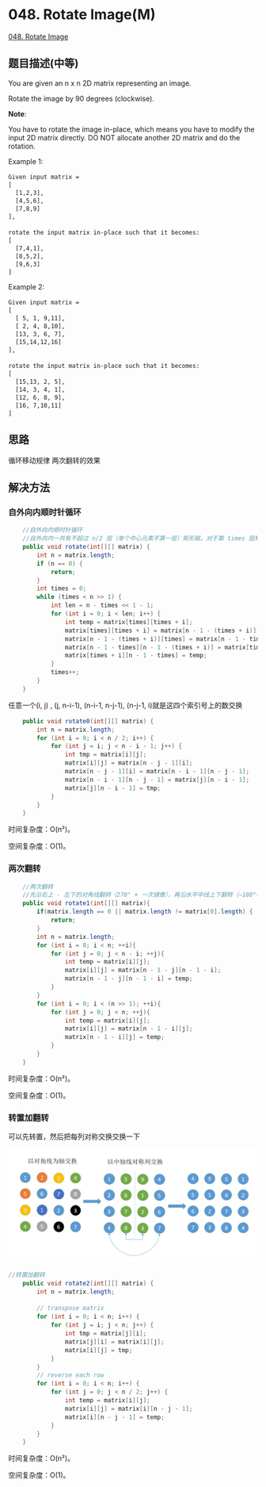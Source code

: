 # 048. Rotate Image\(M\)

[048. Rotate Image](https://leetcode-cn.com/problems/rotate-image/)

## 题目描述\(中等\)

You are given an n x n 2D matrix representing an image.

Rotate the image by 90 degrees \(clockwise\).

**Note**:

You have to rotate the image in-place, which means you have to modify the input 2D matrix directly. DO NOT allocate another 2D matrix and do the rotation.

Example 1:

```
Given input matrix = 
[
  [1,2,3],
  [4,5,6],
  [7,8,9]
],

rotate the input matrix in-place such that it becomes:
[
  [7,4,1],
  [8,5,2],
  [9,6,3]
]
```

Example 2:

```
Given input matrix =
[
  [ 5, 1, 9,11],
  [ 2, 4, 8,10],
  [13, 3, 6, 7],
  [15,14,12,16]
], 

rotate the input matrix in-place such that it becomes:
[
  [15,13, 2, 5],
  [14, 3, 4, 1],
  [12, 6, 8, 9],
  [16, 7,10,11]
]
```

## 思路

循环移动规律
两次翻转的效果

## 解决方法

### 自外向内顺时针循环

```java
    //自外向内顺时针循环
    //自外向内一共有不超过 n/2 层（单个中心元素不算一层）矩形框。对于第 times 层矩形框，其框边长 len=nums-(times*2)，将其顺时针分为 4 份 len-1 的边，对四条边进行元素的循环交换即可。
    public void rotate(int[][] matrix) {
        int n = matrix.length;
        if (n == 0) {
            return;
        }
        int times = 0;
        while (times < n >> 1) {
            int len = n - times << 1 - 1;
            for (int i = 0; i < len; i++) {
                int temp = matrix[times][times + i];
                matrix[times][times + i] = matrix[n - 1 - (times + i)][times];
                matrix[n - 1 - (times + i)][times] = matrix[n - 1 - times][n - 1 - (times + i)];
                matrix[n - 1 - times][n - 1 - (times + i)] = matrix[times + i][n - 1 - times];
                matrix[times + i][n - 1 - times] = temp;
            }
            times++;
        }
    }
```
任意一个(i, j) , (j, n-i-1), (n-i-1, n-j-1), (n-j-1, i)就是这四个索引号上的数交换

```java
    public void rotate0(int[][] matrix) {
        int n = matrix.length;
        for (int i = 0; i < n / 2; i++) {
            for (int j = i; j < n - i - 1; j++) {
                int tmp = matrix[i][j];
                matrix[i][j] = matrix[n - j - 1][i];
                matrix[n - j - 1][i] = matrix[n - i - 1][n - j - 1];
                matrix[n - i - 1][n - j - 1] = matrix[j][n - i - 1];
                matrix[j][n - i - 1] = tmp;
            }
        }
    }
```

时间复杂度：O\(n²\)。

空间复杂度：O\(1\)。

### 两次翻转

```java
    //两次翻转
    //先沿右上 - 左下的对角线翻转（270° + 一次镜像），再沿水平中线上下翻转（−180°+ 一次镜像），可以实现顺时针 90 度的旋转效果
    public void rotate1(int[][] matrix){
        if(matrix.length == 0 || matrix.length != matrix[0].length) {
            return;
        }
        int n = matrix.length;
        for (int i = 0; i < n; ++i){
            for (int j = 0; j < n - i; ++j){
                int temp = matrix[i][j];
                matrix[i][j] = matrix[n - 1 - j][n - 1 - i];
                matrix[n - 1 - j][n - 1 - i] = temp;
            }
        }
        for (int i = 0; i < (n >> 1); ++i){
            for (int j = 0; j < n; ++j){
                int temp = matrix[i][j];
                matrix[i][j] = matrix[n - 1 - i][j];
                matrix[n - 1 - i][j] = temp;
            }
        }
    }
```

时间复杂度：O\(n²\)。

空间复杂度：O\(1\)。

### 转置加翻转

可以先转置，然后把每列对称交换交换一下

![](../assets/001-100/048-s-3-1.png)

```java
//转置加翻转
    public void rotate2(int[][] matrix) {
        int n = matrix.length;

        // transpose matrix
        for (int i = 0; i < n; i++) {
            for (int j = i; j < n; j++) {
                int tmp = matrix[j][i];
                matrix[j][i] = matrix[i][j];
                matrix[i][j] = tmp;
            }
        }
        // reverse each row
        for (int i = 0; i < n; i++) {
            for (int j = 0; j < n / 2; j++) {
                int temp = matrix[i][j];
                matrix[i][j] = matrix[i][n - j - 1];
                matrix[i][n - j - 1] = temp;
            }
        }
    }
```

时间复杂度：O\(n²\)。

空间复杂度：O\(1\)。

